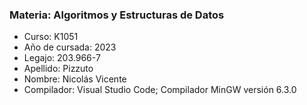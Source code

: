 ### Materia: Algoritmos y Estructuras de Datos
+ Curso: K1051 
+ Año de cursada: 2023 
+ Legajo: 203.966-7
+ Apellido: Pizzuto 
+ Nombre: Nicolás Vicente
+ Compilador: Visual Studio Code; Compilador MinGW versión 6.3.0
